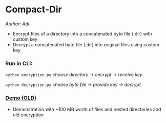 # Compact-Dir
<em>Author: Adi</em><br/>

- Encrypt files of a directory into a concatenated byte file (.dir) with custom key
- Decrypt a concatenated byte file (.dir) into original files using custom key

### Run in CLI:
<code>python encryption.py</code> <em>choose directory -> encrypt -> receive key</em>

<code>python decryption.py</code> <em>choose byte file -> provide key -> decrypt</em>

### [Demo (OLD)](resources/DEMO.mp4)
- Demonstration with ~100 MB worth of files and nested directories and old encryption